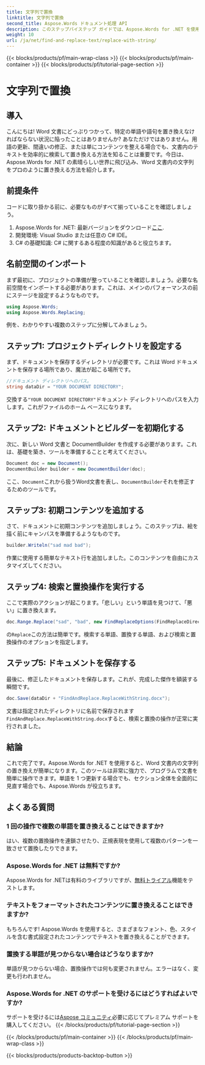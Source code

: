```yaml
---
title: 文字列で置換
linktitle: 文字列で置換
second_title: Aspose.Words ドキュメント処理 API
description: このステップバイステップ ガイドでは、Aspose.Words for .NET を使用して Word 文書内の文字列を置換する方法を学習します。文書編集を自動化したい開発者に最適です。
weight: 10
url: /ja/net/find-and-replace-text/replace-with-string/
---
```


{{< blocks/products/pf/main-wrap-class >}}
{{< blocks/products/pf/main-container >}}
{{< blocks/products/pf/tutorial-page-section >}}

# 文字列で置換


## 導入

こんにちは! Word 文書にどっぷりつかって、特定の単語や語句を置き換えなければならない状況に陥ったことはありませんか? あなただけではありません。用語の更新、間違いの修正、または単にコンテンツを整える場合でも、文書内のテキストを効率的に検索して置き換える方法を知ることは重要です。今日は、Aspose.Words for .NET の素晴らしい世界に飛び込み、Word 文書内の文字列をプロのように置き換える方法を紹介します。

## 前提条件

コードに取り掛かる前に、必要なものがすべて揃っていることを確認しましょう。

1.  Aspose.Words for .NET: 最新バージョンをダウンロード[ここ](https://releases.aspose.com/words/net/).
2. 開発環境: Visual Studio または任意の C# IDE。
3. C# の基礎知識: C# に関するある程度の知識があると役立ちます。

## 名前空間のインポート

まず最初に、プロジェクトの準備が整っていることを確認しましょう。必要な名前空間をインポートする必要があります。これは、メインのパフォーマンスの前にステージを設定するようなものです。

```csharp
using Aspose.Words;
using Aspose.Words.Replacing;
```

例を、わかりやすい複数のステップに分解してみましょう。

## ステップ1: プロジェクトディレクトリを設定する

まず、ドキュメントを保存するディレクトリが必要です。これは Word ドキュメントを保存する場所であり、魔法が起こる場所です。

```csharp
//ドキュメント ディレクトリへのパス。
string dataDir = "YOUR DOCUMENT DIRECTORY";
```

交換する`"YOUR DOCUMENT DIRECTORY"`ドキュメント ディレクトリへのパスを入力します。これがファイルのホーム ベースになります。

## ステップ2: ドキュメントとビルダーを初期化する

次に、新しい Word 文書と DocumentBuilder を作成する必要があります。これは、基礎を築き、ツールを準備することと考えてください。

```csharp
Document doc = new Document();
DocumentBuilder builder = new DocumentBuilder(doc);
```

ここ、`Document`これから扱うWord文書を表し、`DocumentBuilder`それを修正するためのツールです。

## ステップ3: 初期コンテンツを追加する

さて、ドキュメントに初期コンテンツを追加しましょう。このステップは、絵を描く前にキャンバスを準備するようなものです。

```csharp
builder.Writeln("sad mad bad");
```

作業に使用する簡単なテキスト行を追加しました。このコンテンツを自由にカスタマイズしてください。

## ステップ4: 検索と置換操作を実行する

ここで実際のアクションが起こります。「悲しい」という単語を見つけて、「悪い」に置き換えます。

```csharp
doc.Range.Replace("sad", "bad", new FindReplaceOptions(FindReplaceDirection.Forward));
```

の`Replace`この方法は簡単です。検索する単語、置換する単語、および検索と置換操作のオプションを指定します。

## ステップ5: ドキュメントを保存する

最後に、修正したドキュメントを保存します。これが、完成した傑作を額装する瞬間です。

```csharp
doc.Save(dataDir + "FindAndReplace.ReplaceWithString.docx");
```

文書は指定されたディレクトリに名前で保存されます`FindAndReplace.ReplaceWithString.docx`すると、検索と置換の操作が正常に実行されました。

## 結論

これで完了です。Aspose.Words for .NET を使用すると、Word 文書内の文字列の置き換えが簡単になります。このツールは非常に強力で、プログラムで文書を簡単に操作できます。単語を 1 つ更新する場合でも、セクション全体を全面的に見直す場合でも、Aspose.Words が役立ちます。

## よくある質問

### 1 回の操作で複数の単語を置き換えることはできますか?
はい、複数の置換操作を連鎖させたり、正規表現を使用して複数のパターンを一致させて置換したりできます。

### Aspose.Words for .NET は無料ですか?
 Aspose.Words for .NETは有料のライブラリですが、[無料トライアル](https://releases.aspose.com/)機能をテストします。

### テキストをフォーマットされたコンテンツに置き換えることはできますか?
もちろんです! Aspose.Words を使用すると、さまざまなフォント、色、スタイルを含む書式設定されたコンテンツでテキストを置き換えることができます。

### 置換する単語が見つからない場合はどうなりますか?
単語が見つからない場合、置換操作では何も変更されません。エラーはなく、変更も行われません。

### Aspose.Words for .NET のサポートを受けるにはどうすればよいですか?
サポートを受けるには[Aspose コミュニティ](https://forum.aspose.com/c/words/8)必要に応じてプレミアム サポートを購入してください。
{{< /blocks/products/pf/tutorial-page-section >}}

{{< /blocks/products/pf/main-container >}}
{{< /blocks/products/pf/main-wrap-class >}}

{{< blocks/products/products-backtop-button >}}
